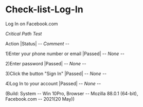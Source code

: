 # Check-list-Log-In
Log In on Facebook.com

*Critical Path Test*

  Action                                                       |Status|   -- *Comment* --   
                                                                                                             
  1)Enter your phone number or email                           |Passed|   -- *None* --
                                                                              
  2)Enter password                                             |Passed|   -- *None* --
                                                                             
  3)Click the button "Sign In"                                 |Passed|   -- *None* --
  
  4)Log In to your account                                     |Passed|   -- *None* --
  
  (Build: System -- Win 10Pro, Browser -- Mozilla 88.0.1 (64-bit), Facebook.com -- 2021(20 May))
  
